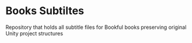 # Books Subtiltes

Repository that holds all subtitle files for Bookful books preserving original Unity project structures
